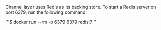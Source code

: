 Channel layer uses Redis as its backing store. To start a Redis server on port 6379, run the following command:

'''$ docker run --rm -p 6379:6379 redis:7'''
